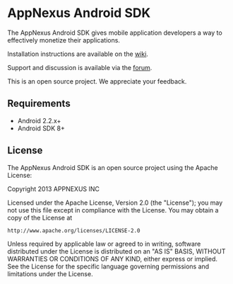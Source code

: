# AppNexus Android SDK #

The AppNexus Android SDK gives mobile application developers a way to effectively monetize their applications.

Installation instructions are available on the [wiki](https://wiki.appnexus.com/x/TQIJAw).

Support and discussion is available via the [forum](https://groups.google.com/forum/#!forum/appnexussdk).

This is an open source project. We appreciate your feedback.

## Requirements ##

* Android 2.2.x+
* Android SDK 8+ 

## License ##

The AppNexus Android SDK is an open source project using the Apache License:

Copyright 2013 APPNEXUS INC

Licensed under the Apache License, Version 2.0 (the "License");
you may not use this file except in compliance with the License.
You may obtain a copy of the License at

    http://www.apache.org/licenses/LICENSE-2.0

Unless required by applicable law or agreed to in writing, software
distributed under the License is distributed on an "AS IS" BASIS,
WITHOUT WARRANTIES OR CONDITIONS OF ANY KIND, either express or implied.
See the License for the specific language governing permissions and
limitations under the License.
